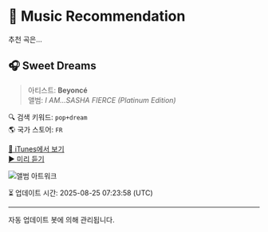 
# 🎵 Music Recommendation

추천 곡은...

## 🎧 Sweet Dreams  
> 아티스트: **Beyoncé**  
> 앨범: _I AM...SASHA FIERCE (Platinum Edition)_  

🔍 검색 키워드: `pop+dream`  
🌎 국가 스토어: `FR`

[🔗 iTunes에서 보기](https://music.apple.com/fr/album/sweet-dreams/332706800?i=332706999&uo=4)  
[▶️ 미리 듣기](https://audio-ssl.itunes.apple.com/itunes-assets/AudioPreview115/v4/22/07/26/220726e4-befd-934b-346a-09bb357f6123/mzaf_4557742346877211760.plus.aac.p.m4a)

![앨범 아트워크](https://is1-ssl.mzstatic.com/image/thumb/Features115/v4/60/32/99/6032993b-f9cf-8c7e-75c2-a8195bbea022/dj.cdoynjvw.jpg/100x100bb.jpg)

⏳ 업데이트 시간: 2025-08-25 07:23:58 (UTC)

---
자동 업데이트 봇에 의해 관리됩니다.
